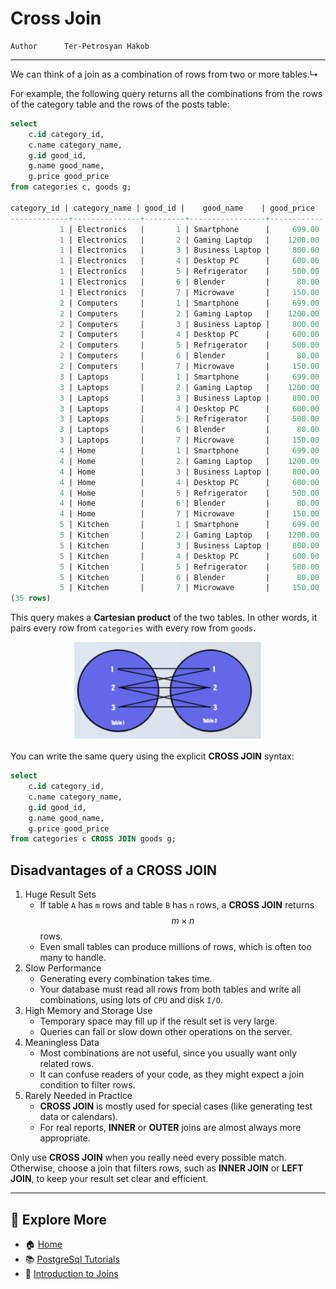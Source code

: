 # Cross Join

```info
Author      Ter-Petrosyan Hakob
```

---

We can think of a join as a combination of rows from two or more tables.↳

For example, the following query returns all the combinations from the rows of the category table and the rows of the posts table:

```sql
select 
    c.id category_id, 
    c.name category_name,  
    g.id good_id, 
    g.name good_name, 
    g.price good_price 
from categories c, goods g;

category_id | category_name | good_id |    good_name    | good_price 
-------------+---------------+---------+-----------------+------------
           1 | Electronics   |       1 | Smartphone      |     699.00
           1 | Electronics   |       2 | Gaming Laptop   |    1200.00
           1 | Electronics   |       3 | Business Laptop |     800.00
           1 | Electronics   |       4 | Desktop PC      |     600.00
           1 | Electronics   |       5 | Refrigerator    |     500.00
           1 | Electronics   |       6 | Blender         |      80.00
           1 | Electronics   |       7 | Microwave       |     150.00
           2 | Computers     |       1 | Smartphone      |     699.00
           2 | Computers     |       2 | Gaming Laptop   |    1200.00
           2 | Computers     |       3 | Business Laptop |     800.00
           2 | Computers     |       4 | Desktop PC      |     600.00
           2 | Computers     |       5 | Refrigerator    |     500.00
           2 | Computers     |       6 | Blender         |      80.00
           2 | Computers     |       7 | Microwave       |     150.00
           3 | Laptops       |       1 | Smartphone      |     699.00
           3 | Laptops       |       2 | Gaming Laptop   |    1200.00
           3 | Laptops       |       3 | Business Laptop |     800.00
           3 | Laptops       |       4 | Desktop PC      |     600.00
           3 | Laptops       |       5 | Refrigerator    |     500.00
           3 | Laptops       |       6 | Blender         |      80.00
           3 | Laptops       |       7 | Microwave       |     150.00
           4 | Home          |       1 | Smartphone      |     699.00
           4 | Home          |       2 | Gaming Laptop   |    1200.00
           4 | Home          |       3 | Business Laptop |     800.00
           4 | Home          |       4 | Desktop PC      |     600.00
           4 | Home          |       5 | Refrigerator    |     500.00
           4 | Home          |       6 | Blender         |      80.00
           4 | Home          |       7 | Microwave       |     150.00
           5 | Kitchen       |       1 | Smartphone      |     699.00
           5 | Kitchen       |       2 | Gaming Laptop   |    1200.00
           5 | Kitchen       |       3 | Business Laptop |     800.00
           5 | Kitchen       |       4 | Desktop PC      |     600.00
           5 | Kitchen       |       5 | Refrigerator    |     500.00
           5 | Kitchen       |       6 | Blender         |      80.00
           5 | Kitchen       |       7 | Microwave       |     150.00
(35 rows)
```

This query makes a **Cartesian product** of the two tables. In other words, it pairs every row from `categories` with every row from `goods`.



<p align="center">
    <img src="./assets/img1.png" alt="img1" width="300" />
</p>


You can write the same query using the explicit **CROSS JOIN** syntax:

```sql
select 
    c.id category_id, 
    c.name category_name,  
    g.id good_id, 
    g.name good_name, 
    g.price good_price 
from categories c CROSS JOIN goods g;
```

## Disadvantages of a CROSS JOIN

1) Huge Result Sets
    - If table `A` has `m` rows and table `B` has `n` rows, a **CROSS JOIN** returns $$m \times n$$ rows.
    - Even small tables can produce millions of rows, which is often too many to handle.
2) Slow Performance
    - Generating every combination takes time.
    - Your database must read all rows from both tables and write all combinations, using lots of `CPU` and disk `I/O`.
3) High Memory and Storage Use
    - Temporary space may fill up if the result set is very large.
    - Queries can fail or slow down other operations on the server.    
4) Meaningless Data
    - Most combinations are not useful, since you usually want only related rows.
    - It can confuse readers of your code, as they might expect a join condition to filter rows.
5) Rarely Needed in Practice
    - **CROSS JOIN** is mostly used for special cases (like generating test data or calendars).
    - For real reports, **INNER** or **OUTER** joins are almost always more appropriate.    

Only use **CROSS JOIN** when you really need every possible match. Otherwise, choose a join that filters rows, 
such as **INNER JOIN** or **LEFT JOIN**, to keep your result set clear and efficient.

---

## 📌 Explore More

- 🏠 [Home](./../../README.md)
- 📚 [PostgreSql Tutorials](./../tutorials.md)
- 🔗 [Introduction to Joins](./1_Introduction_to_Joins.md)